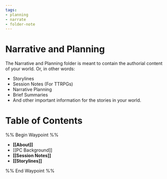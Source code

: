 ```yaml
---
tags:
- planning
- narrate
- folder-note
---
```

# Narrative and Planning

The Narrative and Planning folder is meant to contain the authorial content of your world. Or, in other words:
- Storylines
- Session Notes (For TTRPGs)
- Narrative Planning
- Brief Summaries
- And other important information for the stories in your world.

# Table of Contents

%% Begin Waypoint %%
- **[[About]]**
- [[PC Background]]
- **[[Session Notes]]**
- **[[Storylines]]**

%% End Waypoint %%